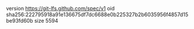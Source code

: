 version https://git-lfs.github.com/spec/v1
oid sha256:222795918a91e136675df7dc6688e0b225327b2b6035956f4857d15be93fd60b
size 5594
